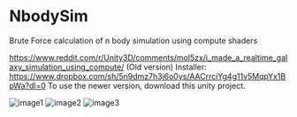 # NbodySim
Brute Force calculation of n body simulation using compute shaders

https://www.reddit.com/r/Unity3D/comments/mol5zx/i_made_a_realtime_galaxy_simulation_using_compute/
(Old version) Installer: https://www.dropbox.com/sh/5n9dmz7h3j6o0ys/AACrrciYg4g11v5MqpYx1BpWa?dl=0
To use the newer version, download this unity project.

![image1](https://media.giphy.com/media/FAEF54FXt2rUDDCH71/giphy.gif)
![image2](https://media.giphy.com/media/x5vCtIAnjsyGij1cOI/giphy.gif)
![image3](https://media.giphy.com/media/n94FItCtWkaSOKiEqg/giphy.gif)
